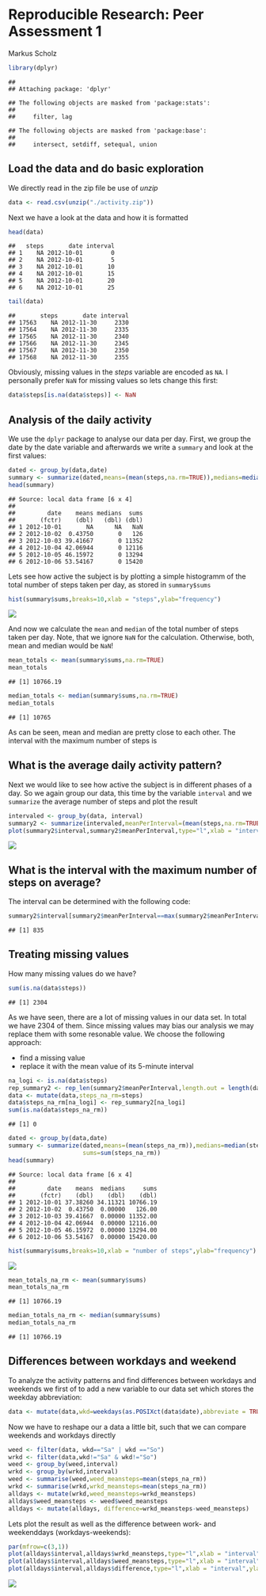 # Reproducible Research: Peer Assessment 1
Markus Scholz  

```r
library(dplyr)
```

```
## 
## Attaching package: 'dplyr'
```

```
## The following objects are masked from 'package:stats':
## 
##     filter, lag
```

```
## The following objects are masked from 'package:base':
## 
##     intersect, setdiff, setequal, union
```

## Load the data and do basic exploration

We directly read in the zip file be use of _unzip_

```r
data <- read.csv(unzip("./activity.zip"))
```

Next we have a look at the data and how it is formatted


```r
head(data)
```

```
##   steps       date interval
## 1    NA 2012-10-01        0
## 2    NA 2012-10-01        5
## 3    NA 2012-10-01       10
## 4    NA 2012-10-01       15
## 5    NA 2012-10-01       20
## 6    NA 2012-10-01       25
```

```r
tail(data)
```

```
##       steps       date interval
## 17563    NA 2012-11-30     2330
## 17564    NA 2012-11-30     2335
## 17565    NA 2012-11-30     2340
## 17566    NA 2012-11-30     2345
## 17567    NA 2012-11-30     2350
## 17568    NA 2012-11-30     2355
```

Obviously, missing values in the _steps_ variable are encoded as `NA`. I personally prefer `NaN` for missing values so lets change this first:


```r
data$steps[is.na(data$steps)] <- NaN
```

## Analysis of the daily activity

We use the `dplyr` package to analyse our data per day. First, we group the date by the date variable and afterwards we write a `summary` and look at the first values:


```r
dated <- group_by(data,date)
summary <- summarize(dated,means=(mean(steps,na.rm=TRUE)),medians=median(steps,na.rm=TRUE),sums=sum(steps))
head(summary)
```

```
## Source: local data frame [6 x 4]
## 
##         date    means medians  sums
##       (fctr)    (dbl)   (dbl) (dbl)
## 1 2012-10-01       NA      NA   NaN
## 2 2012-10-02  0.43750       0   126
## 3 2012-10-03 39.41667       0 11352
## 4 2012-10-04 42.06944       0 12116
## 5 2012-10-05 46.15972       0 13294
## 6 2012-10-06 53.54167       0 15420
```

Lets see how active the subject is by plotting a simple histogramm of the total number of steps taken per day, as stored in `summary$sums`


```r
hist(summary$sums,breaks=10,xlab = "steps",ylab="frequency")
```

![](report_files/figure-html/unnamed-chunk-6-1.png)

And now we calculate the `mean` and `median` of the total number of steps taken per day. Note, that we ignore `NaN` for the calculation. Otherwise, both, mean and median would be `NaN`! 


```r
mean_totals <- mean(summary$sums,na.rm=TRUE)
mean_totals
```

```
## [1] 10766.19
```

```r
median_totals <- median(summary$sums,na.rm=TRUE)
median_totals
```

```
## [1] 10765
```

As can be seen, mean and median are pretty close to each other. The interval with the maximum number of steps is



## What is the average daily activity pattern?

Next we would like to see how active the subject is in different phases of a day. So we again group our data, this time by the variable `interval` and we `summarize` the average number of steps and plot the result


```r
intervaled <- group_by(data, interval)
summary2 <- summarize(intervaled,meanPerInterval=(mean(steps,na.rm=TRUE)),medianPerInterval=(median(steps,na.rm=TRUE)))
plot(summary2$interval,summary2$meanPerInterval,type="l",xlab = "interval",ylab="average number of steps")
```

![](report_files/figure-html/unnamed-chunk-8-1.png)

## What is the interval with the maximum number of steps on average?
The interval can be determined with the following code:


```r
summary2$interval[summary2$meanPerInterval==max(summary2$meanPerInterval)]
```

```
## [1] 835
```


## Treating missing values

How many missing values do we have?

```r
sum(is.na(data$steps))
```

```
## [1] 2304
```
As we have seen, there are a lot of missing values in our data set. In total we have 2304 of them.
Since missing values may bias our analysis we may replace them with some resonable value. We choose the following approach:
- find a missing value
- replace it with the mean value of its 5-minute interval


```r
na_logi <- is.na(data$steps)
rep_summary2 <- rep_len(summary2$meanPerInterval,length.out = length(data$steps))
data <- mutate(data,steps_na_rm=steps)
data$steps_na_rm[na_logi] <- rep_summary2[na_logi]
sum(is.na(data$steps_na_rm))
```

```
## [1] 0
```


```r
dated <- group_by(data,date)
summary <- summarize(dated,means=(mean(steps_na_rm)),medians=median(steps_na_rm),
                     sums=sum(steps_na_rm))
head(summary)
```

```
## Source: local data frame [6 x 4]
## 
##         date    means  medians     sums
##       (fctr)    (dbl)    (dbl)    (dbl)
## 1 2012-10-01 37.38260 34.11321 10766.19
## 2 2012-10-02  0.43750  0.00000   126.00
## 3 2012-10-03 39.41667  0.00000 11352.00
## 4 2012-10-04 42.06944  0.00000 12116.00
## 5 2012-10-05 46.15972  0.00000 13294.00
## 6 2012-10-06 53.54167  0.00000 15420.00
```


```r
hist(summary$sums,breaks=10,xlab = "number of steps",ylab="frequency")
```

![](report_files/figure-html/unnamed-chunk-13-1.png)


```r
mean_totals_na_rm <- mean(summary$sums)
mean_totals_na_rm
```

```
## [1] 10766.19
```

```r
median_totals_na_rm <- median(summary$sums)
median_totals_na_rm
```

```
## [1] 10766.19
```

## Differences between workdays and weekend

To analyze the activity patterns and find differences between workdays and weekends we first of to add a new variable to our data set which stores the weekday abbreviation:


```r
data <- mutate(data,wkd=weekdays(as.POSIXct(data$date),abbreviate = TRUE))
```

Now we have to reshape our a data a little bit, such that we can compare weekends and workdays directly


```r
weed <- filter(data, wkd=="Sa" | wkd =="So")
wrkd <- filter(data,wkd!="Sa" & wkd!="So")
weed <- group_by(weed,interval)
wrkd <- group_by(wrkd,interval)
weed <- summarise(weed,weed_meansteps=mean(steps_na_rm))
wrkd <- summarise(wrkd,wrkd_meansteps=mean(steps_na_rm))
alldays <- mutate(wrkd,weed_meansteps=wrkd_meansteps)
alldays$weed_meansteps <- weed$weed_meansteps
alldays <- mutate(alldays, difference=wrkd_meansteps-weed_meansteps)
```

Lets plot the result as well as the difference between work- and weekenddays (workdays-weekends):


```r
par(mfrow=c(3,1))
plot(alldays$interval,alldays$wrkd_meansteps,type="l",xlab = "interval",ylab="steps",main="Average steps taken on workdays")
plot(alldays$interval,alldays$weed_meansteps,type="l",xlab = "interval",ylab="steps",main="Average steps taken on weekends")
plot(alldays$interval,alldays$difference,type="l",xlab = "interval",ylab="workdays-weekends",main="Difference between workdays and weekends")
```

![](report_files/figure-html/unnamed-chunk-17-1.png)
